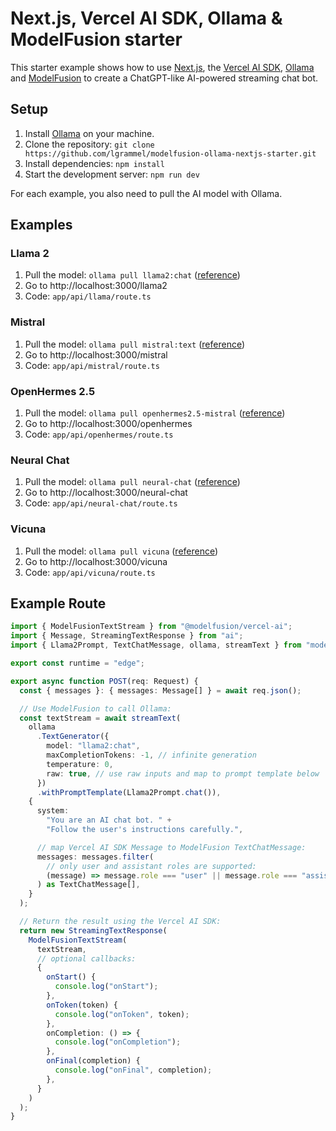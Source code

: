 # Next.js, Vercel AI SDK, Ollama & ModelFusion starter

This starter example shows how to use [Next.js](https://nextjs.org/), the [Vercel AI SDK](https://sdk.vercel.ai/docs), [Ollama](https://ollama.ai/) and [ModelFusion](https://modelfusion.dev) to create a ChatGPT-like AI-powered streaming chat bot.

## Setup

1. Install [Ollama](https://ollama.ai/) on your machine.
2. Clone the repository: `git clone https://github.com/lgrammel/modelfusion-ollama-nextjs-starter.git`
3. Install dependencies: `npm install`
4. Start the development server: `npm run dev`

For each example, you also need to pull the AI model with Ollama.

## Examples

### Llama 2

1. Pull the model: `ollama pull llama2:chat` ([reference](https://ollama.ai/library/llama2))
2. Go to http://localhost:3000/llama2
3. Code: `app/api/llama/route.ts`

### Mistral

1. Pull the model: `ollama pull mistral:text` ([reference](https://ollama.ai/library/mistral))
2. Go to http://localhost:3000/mistral
3. Code: `app/api/mistral/route.ts`

### OpenHermes 2.5

1. Pull the model: `ollama pull openhermes2.5-mistral` ([reference](https://ollama.ai/library/openhermes2.5-mistral))
2. Go to http://localhost:3000/openhermes
3. Code: `app/api/openhermes/route.ts`

### Neural Chat

1. Pull the model: `ollama pull neural-chat` ([reference](https://ollama.ai/library/neural-chat))
2. Go to http://localhost:3000/neural-chat
3. Code: `app/api/neural-chat/route.ts`

### Vicuna

1. Pull the model: `ollama pull vicuna` ([reference](https://ollama.ai/library/vicuna))
2. Go to http://localhost:3000/vicuna
3. Code: `app/api/vicuna/route.ts`

## Example Route

```ts
import { ModelFusionTextStream } from "@modelfusion/vercel-ai";
import { Message, StreamingTextResponse } from "ai";
import { Llama2Prompt, TextChatMessage, ollama, streamText } from "modelfusion";

export const runtime = "edge";

export async function POST(req: Request) {
  const { messages }: { messages: Message[] } = await req.json();

  // Use ModelFusion to call Ollama:
  const textStream = await streamText(
    ollama
      .TextGenerator({
        model: "llama2:chat",
        maxCompletionTokens: -1, // infinite generation
        temperature: 0,
        raw: true, // use raw inputs and map to prompt template below
      })
      .withPromptTemplate(Llama2Prompt.chat()),
    {
      system:
        "You are an AI chat bot. " +
        "Follow the user's instructions carefully.",

      // map Vercel AI SDK Message to ModelFusion TextChatMessage:
      messages: messages.filter(
        // only user and assistant roles are supported:
        (message) => message.role === "user" || message.role === "assistant"
      ) as TextChatMessage[],
    }
  );

  // Return the result using the Vercel AI SDK:
  return new StreamingTextResponse(
    ModelFusionTextStream(
      textStream,
      // optional callbacks:
      {
        onStart() {
          console.log("onStart");
        },
        onToken(token) {
          console.log("onToken", token);
        },
        onCompletion: () => {
          console.log("onCompletion");
        },
        onFinal(completion) {
          console.log("onFinal", completion);
        },
      }
    )
  );
}
```
